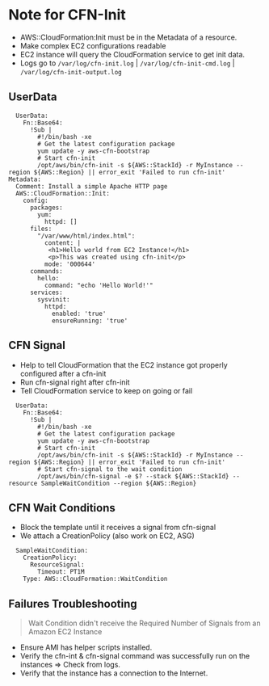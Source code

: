# Note for CFN-Init

- AWS::CloudFormation:Init must be in the Metadata of a resource.
- Make complex EC2 configurations readable
- EC2 instance will query the CloudFormation service to get init data.
- Logs go to `/var/log/cfn-init.log` | `/var/log/cfn-init-cmd.log` | `/var/log/cfn-init-output.log`

## UserData

```
  UserData:
    Fn::Base64:
      !Sub |
        #!/bin/bash -xe
        # Get the latest configuration package
        yum update -y aws-cfn-bootstrap
        # Start cfn-init
        /opt/aws/bin/cfn-init -s ${AWS::StackId} -r MyInstance --region ${AWS::Region} || error_exit 'Failed to run cfn-init'
Metadata:
  Comment: Install a simple Apache HTTP page
  AWS::CloudFormation::Init:
    config:
      packages:
        yum:
          httpd: []
      files:
        "/var/www/html/index.html":
          content: |
           <h1>Hello world from EC2 Instance!</h1>
           <p>This was created using cfn-init</p>
          mode: '000644'
      commands:
        hello:
          command: "echo 'Hello World!'"
      services:
        sysvinit:
          httpd:
            enabled: 'true'
            ensureRunning: 'true'
```

## CFN Signal

- Help to tell CloudFormation that the EC2 instance got properly configured after a cfn-init
- Run cfn-signal right after cfn-init
- Tell CloudFormation service to keep on going or fail

```
  UserData:
    Fn::Base64:
      !Sub |
        #!/bin/bash -xe
        # Get the latest configuration package
        yum update -y aws-cfn-bootstrap
        # Start cfn-init
        /opt/aws/bin/cfn-init -s ${AWS::StackId} -r MyInstance --region ${AWS::Region} || error_exit 'Failed to run cfn-init'
        # Start cfn-signal to the wait condition
        /opt/aws/bin/cfn-signal -e $? --stack ${AWS::StackId} --resource SampleWaitCondition --region ${AWS::Region}

```

## CFN Wait Conditions

- Block the template until it receives a signal from cfn-signal
- We attach a CreationPolicy (also work on EC2, ASG)

```
  SampleWaitCondition:
    CreationPolicy:
      ResourceSignal:
        Timeout: PT1M
    Type: AWS::CloudFormation::WaitCondition
```

## Failures Troubleshooting

> Wait Condition didn't receive the Required Number of Signals from an Amazon EC2 Instance

- Ensure AMI has helper scripts installed.
- Verify the cfn-int & cfn-signal command was successfully run on the instances => Check from logs.
- Verify that the instance has a connection to the Internet.
